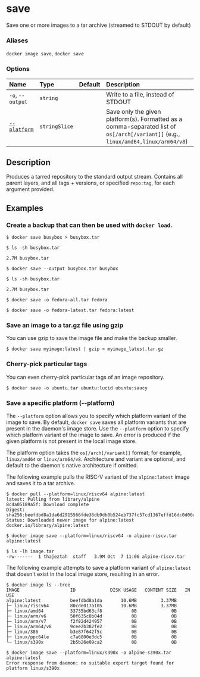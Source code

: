 # save

<!---MARKER_GEN_START-->
Save one or more images to a tar archive (streamed to STDOUT by default)

### Aliases

`docker image save`, `docker save`

### Options

| Name                      | Type          | Default | Description                                                                                                                        |
|:--------------------------|:--------------|:--------|:-----------------------------------------------------------------------------------------------------------------------------------|
| `-o`, `--output`          | `string`      |         | Write to a file, instead of STDOUT                                                                                                 |
| [`--platform`](#platform) | `stringSlice` |         | Save only the given platform(s). Formatted as a comma-separated list of `os[/arch[/variant]]` (e.g., `linux/amd64,linux/arm64/v8`) |


<!---MARKER_GEN_END-->

## Description

Produces a tarred repository to the standard output stream.
Contains all parent layers, and all tags + versions, or specified `repo:tag`, for
each argument provided.

## Examples

### Create a backup that can then be used with `docker load`.

```console
$ docker save busybox > busybox.tar

$ ls -sh busybox.tar

2.7M busybox.tar

$ docker save --output busybox.tar busybox

$ ls -sh busybox.tar

2.7M busybox.tar

$ docker save -o fedora-all.tar fedora

$ docker save -o fedora-latest.tar fedora:latest
```

### Save an image to a tar.gz file using gzip

You can use gzip to save the image file and make the backup smaller.

```console
$ docker save myimage:latest | gzip > myimage_latest.tar.gz
```

### Cherry-pick particular tags

You can even cherry-pick particular tags of an image repository.

```console
$ docker save -o ubuntu.tar ubuntu:lucid ubuntu:saucy
```

### <a name="platform"></a> Save a specific platform (--platform)

The `--platform` option allows you to specify which platform variant of the
image to save. By default, `docker save` saves all platform variants that
are present in the daemon's image store. Use the `--platform` option
to specify which platform variant of the image to save. An error is produced
if the given platform is not present in the local image store.

The platform option takes the `os[/arch[/variant]]` format; for example,
`linux/amd64` or `linux/arm64/v8`. Architecture and variant are optional,
and default to the daemon's native architecture if omitted.

The following example pulls the RISC-V variant of the `alpine:latest` image
and saves it to a tar archive.

```console
$ docker pull --platform=linux/riscv64 alpine:latest
latest: Pulling from library/alpine
8c4a05189a5f: Download complete 
Digest: sha256:beefdbd8a1da6d2915566fde36db9db0b524eb737fc57cd1367effd16dc0d06d
Status: Downloaded newer image for alpine:latest
docker.io/library/alpine:latest

$ docker image save --platform=linux/riscv64 -o alpine-riscv.tar alpine:latest

$ ls -lh image.tar
-rw-------  1 thajeztah  staff   3.9M Oct  7 11:06 alpine-riscv.tar
```

The following example attempts to save a platform variant of `alpine:latest`
that doesn't exist in the local image store, resulting in an error.

```console
$ docker image ls --tree
IMAGE                   ID             DISK USAGE   CONTENT SIZE   IN USE
alpine:latest           beefdbd8a1da       10.6MB         3.37MB
├─ linux/riscv64        80cde017a105       10.6MB         3.37MB
├─ linux/amd64          33735bd63cf8           0B             0B
├─ linux/arm/v6         50f635c8b04d           0B             0B
├─ linux/arm/v7         f2f82d424957           0B             0B
├─ linux/arm64/v8       9cee2b382fe2           0B             0B
├─ linux/386            b3e87f642f5c           0B             0B
├─ linux/ppc64le        c7a6800e3dc5           0B             0B
└─ linux/s390x          2b5b26e09ca2           0B             0B

$ docker image save --platform=linux/s390x -o alpine-s390x.tar alpine:latest
Error response from daemon: no suitable export target found for platform linux/s390x
```
